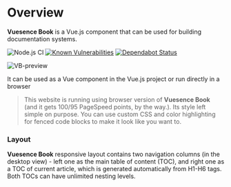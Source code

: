 # Overview

**Vuesence Book** is a Vue.js component that can be used for building documentation systems.

![Node.js CI](https://github.com/altrusl/vuesence-book/workflows/Node.js%20CI/badge.svg)
[![Known Vulnerabilities](https://snyk.io/test/github/altrusl/vuesence-book/badge.svg)](https://snyk.io/test/github/altrusl/vuesence-book)
[![Dependabot Status](https://api.dependabot.com/badges/status?host=github&repo=altrusl/vuesence-book)](https://dependabot.com)
<!-- [![Dependencies](https://david-dm.org/altrusl/vuesence-book.svg)](https://david-dm.org/altrusl/vuesence-book.svg) -->

![VB-preview](images/vb-preview.gif)

It can be used as a Vue component in the Vue.js project or run directly in a browser

> This website is running using browser version of **Vuesence Book** (and it gets 100/95 PageSpeed points, by the way.). Its style left simple on purpose. You can use custom CSS and color highlighting for fenced code blocks to make it look like you want to.

### Layout

**Vuesence Book** responsive layout contains two navigation columns (in the desktop view) - left one as the main table of content (TOC), and right one as a TOC of current article, which is generated automatically from H1-H6 tags. Both TOCs can have unlimited nesting levels.
